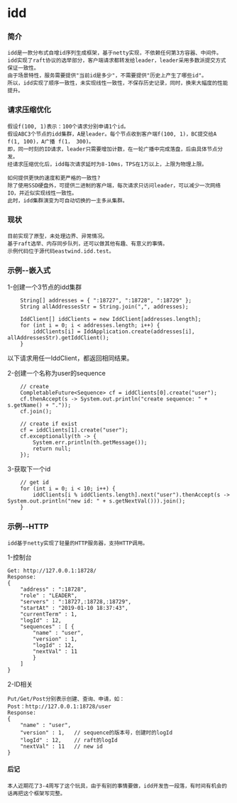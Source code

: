 # idd

### 简介

    idd是一款分布式自增id序列生成框架，基于netty实现，不依赖任何第3方容器、中间件。
    idd实现了raft协议的选举部分，客户端请求都转发给leader，leader采用多数派提交方式保证一致性。
    由于场景特性，服务需要提供"当前id是多少"，不需要提供"历史上产生了哪些id"。
    所以，idd实现了顺序一致性，未实现线性一致性，不保存历史记录，同时，换来大幅度的性能提升。
    
### 请求压缩优化

    假设f(100, 1)表示：100个请求分别申请1个id。
    假设ABC3个节点的idd集群，A是leader。每个节点收到客户端f(100, 1)，BC提交给A f(1, 100)，A广播 f(1， 300)。
    即，同一时刻的ID请求，leader只需要增加计数，在一轮广播中完成落盘，后由具体节点分发。
    经请求压缩优化后，idd每次请求延时为8-10ms，TPS在1万以上，上限为物理上限。
    
    如何提供更快的速度和更严格的一致性?
    除了使用SSD硬盘外，可提供二进制的客户端，每次请求只访问leader，可以减少一次网络IO，并近似实现线性一致性。
    此时，idd集群演变为可自动切换的一主多从集群。

### 现状

    目前实现了原型，未处理边界、异常情况。
    基于raft选举、内存同步队列，还可以做其他有趣、有意义的事情。
    示例代码位于源代码eastwind.idd.test。 
    
### 示例--嵌入式

  1-创建一个3节点的idd集群

        String[] addresses = { ":18727", ":18728", ":18729" };
        String allAddressesStr = String.join(",", addresses);
	
        IddClient[] iddClients = new IddClient[addresses.length];
        for (int i = 0; i < addresses.length; i++) {
            iddClients[i] = IddApplication.create(addresses[i], allAddressesStr).getIddClient();
        }

  以下请求用任一IddClient，都返回相同结果。
  
  2-创建一个名称为user的sequence

        // create
        CompletableFuture<Sequence> cf = iddClients[0].create("user");
        cf.thenAccept(s -> System.out.println("create sequence: " + s.getName() + "."));
        cf.join();

        // create if exist
        cf = iddClients[1].create("user");
        cf.exceptionally(th -> {
            System.err.println(th.getMessage());
            return null;
        });
		
  3-获取下一个id

        // get id
        for (int i = 0; i < 10; i++) {
            iddClients[i % iddClients.length].next("user").thenAccept(s -> System.out.println("new id: " + s.getNextVal())).join();
        }

### 示例--HTTP

    idd基于netty实现了轻量的HTTP服务器，支持HTTP调用。
    
  1-控制台
   
    Get: http://127.0.0.1:18728/
    Response:
    {
        "address" : ":18728",
        "role" : "LEADER",
        "servers" : ":18727,:18728,:18729",
        "startAt" : "2019-01-10 18:37:43",
        "currentTerm" : 1,
        "logId" : 12,
        "sequences" : [ {
            "name" : "user",
            "version" : 1,
            "logId" : 12,
            "nextVal" : 11
            } 
        ]
    }
  
  2-ID相关
  
    Put/Get/Post分别表示创建、查询、申请，如：
    Post：http://127.0.0.1:18728/user
    Response:
    {
        "name" : "user",
        "version" : 1,   // sequence的版本号，创建时的logId
        "logId" : 12,    // raft的logId
        "nextVal" : 11   // new id
    }

#### 后记

    本人近期花了3-4周写了这个玩具，由于有别的事情要做，idd开发告一段落，有时间有机会的话再把这个框架写完整。
